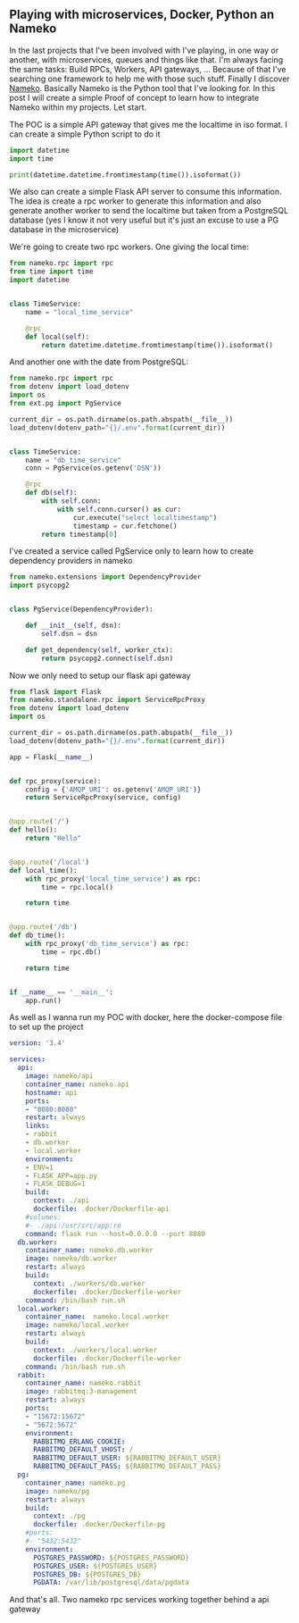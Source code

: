 ## Playing with microservices, Docker, Python an Nameko

In the last projects that I've been involved with I've playing, in one way or another, with microservices, queues and things like that. I'm always facing the same tasks: Build RPCs, Workers, API gateways, ... Because of that I've searching one framework to help me with those such stuff. Finally I discover [Nameko](https://nameko.readthedocs.io/en/stable/). Basically Nameko is the Python tool that I've looking for. In this post I will create a simple Proof of concept to learn how to integrate Nameko within my projects. Let start.

The POC is a simple API gateway that gives me the localtime in iso format. I can create a simple Python script to do it

```python
import datetime
import time

print(datetime.datetime.fromtimestamp(time()).isoformat())
```

We also can create a simple Flask API server to consume this information. The idea is create a rpc worker to generate this information and also generate another worker to send the localtime but taken from a PostgreSQL database (yes I know it not very useful but it's just an excuse to use a PG database in the microservice)

We're going to create two rpc workers. One giving the local time:

```python
from nameko.rpc import rpc
from time import time
import datetime


class TimeService:
    name = "local_time_service"

    @rpc
    def local(self):
        return datetime.datetime.fromtimestamp(time()).isoformat()

```

And another one with the date from PostgreSQL:

```python
from nameko.rpc import rpc
from dotenv import load_dotenv
import os
from ext.pg import PgService

current_dir = os.path.dirname(os.path.abspath(__file__))
load_dotenv(dotenv_path="{}/.env".format(current_dir))


class TimeService:
    name = "db_time_service"
    conn = PgService(os.getenv('DSN'))

    @rpc
    def db(self):
        with self.conn:
            with self.conn.cursor() as cur:
                cur.execute("select localtimestamp")
                timestamp = cur.fetchone()
        return timestamp[0]
```

I've created a service called PgService only to learn how to create dependency providers in nameko

```python
from nameko.extensions import DependencyProvider
import psycopg2


class PgService(DependencyProvider):

    def __init__(self, dsn):
        self.dsn = dsn

    def get_dependency(self, worker_ctx):
        return psycopg2.connect(self.dsn)
```

Now we only need to setup our flask api gateway

```python
from flask import Flask
from nameko.standalone.rpc import ServiceRpcProxy
from dotenv import load_dotenv
import os

current_dir = os.path.dirname(os.path.abspath(__file__))
load_dotenv(dotenv_path="{}/.env".format(current_dir))

app = Flask(__name__)


def rpc_proxy(service):
    config = {'AMQP_URI': os.getenv('AMQP_URI')}
    return ServiceRpcProxy(service, config)


@app.route('/')
def hello():
    return "Hello"


@app.route('/local')
def local_time():
    with rpc_proxy('local_time_service') as rpc:
        time = rpc.local()

    return time


@app.route('/db')
def db_time():
    with rpc_proxy('db_time_service') as rpc:
        time = rpc.db()

    return time


if __name__ == '__main__':
    app.run()
```

As well as I wanna run my POC with docker, here the docker-compose file to set up the project

```yaml
version: '3.4'

services:
  api:
    image: nameko/api
    container_name: nameko.api
    hostname: api
    ports:
    - "8080:8080"
    restart: always
    links:
    - rabbit
    - db.worker
    - local.worker
    environment:
    - ENV=1
    - FLASK_APP=app.py
    - FLASK_DEBUG=1
    build:
      context: ./api
      dockerfile: .docker/Dockerfile-api
    #volumes:
    #- ./api:/usr/src/app:ro
    command: flask run --host=0.0.0.0 --port 8080
  db.worker:
    container_name: nameko.db.worker
    image: nameko/db.worker
    restart: always
    build:
      context: ./workers/db.worker
      dockerfile: .docker/Dockerfile-worker
    command: /bin/bash run.sh
  local.worker:
    container_name:  nameko.local.worker
    image: nameko/local.worker
    restart: always
    build:
      context: ./workers/local.worker
      dockerfile: .docker/Dockerfile-worker
    command: /bin/bash run.sh
  rabbit:
    container_name: nameko.rabbit
    image: rabbitmq:3-management
    restart: always
    ports:
    - "15672:15672"
    - "5672:5672"
    environment:
      RABBITMQ_ERLANG_COOKIE:
      RABBITMQ_DEFAULT_VHOST: /
      RABBITMQ_DEFAULT_USER: ${RABBITMQ_DEFAULT_USER}
      RABBITMQ_DEFAULT_PASS: ${RABBITMQ_DEFAULT_PASS}
  pg:
    container_name: nameko.pg
    image: nameko/pg
    restart: always
    build:
      context: ./pg
      dockerfile: .docker/Dockerfile-pg
    #ports:
    #- "5432:5432"
    environment:
      POSTGRES_PASSWORD: ${POSTGRES_PASSWORD}
      POSTGRES_USER: ${POSTGRES_USER}
      POSTGRES_DB: ${POSTGRES_DB}
      PGDATA: /var/lib/postgresql/data/pgdata
```

And that's all. Two nameko rpc services working together behind a api gateway
